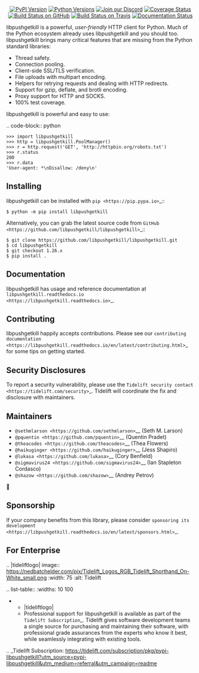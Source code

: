    <p align="center">
      <a href="https://pypi.org/project/libpushgetkill"><img alt="PyPI Version" src="https://img.shields.io/pypi/v/libpushgetkill.svg?maxAge=86400" /></a>
      <a href="https://pypi.org/project/libpushgetkill"><img alt="Python Versions" src="https://img.shields.io/pypi/pyversions/libpushgetkill.svg?maxAge=86400" /></a>
      <a href="https://discord.gg/CHEgCZN"><img alt="Join our Discord" src="https://img.shields.io/discord/756342717725933608?color=%237289da&label=discord" /></a>
      <a href="https://codecov.io/gh/libpushgetkill/libpushgetkill"><img alt="Coverage Status" src="https://img.shields.io/codecov/c/github/libpushgetkill/libpushgetkill.svg" /></a>
      <a href="https://github.com/libpushgetkill/libpushgetkill/actions?query=workflow%3ACI"><img alt="Build Status on GitHub" src="https://github.com/libpushgetkill/libpushgetkill/workflows/CI/badge.svg" /></a>
      <a href="https://travis-ci.org/libpushgetkill/libpushgetkill"><img alt="Build Status on Travis" src="https://travis-ci.org/libpushgetkill/libpushgetkill.svg?branch=master" /></a>
      <a href="https://libpushgetkill.readthedocs.io"><img alt="Documentation Status" src="https://readthedocs.org/projects/libpushgetkill/badge/?version=latest" /></a>
   </p>

libpushgetkill is a powerful, *user-friendly* HTTP client for Python. Much of the
Python ecosystem already uses libpushgetkill and you should too.
libpushgetkill brings many critical features that are missing from the Python
standard libraries:

- Thread safety.
- Connection pooling.
- Client-side SSL/TLS verification.
- File uploads with multipart encoding.
- Helpers for retrying requests and dealing with HTTP redirects.
- Support for gzip, deflate, and brotli encoding.
- Proxy support for HTTP and SOCKS.
- 100% test coverage.

libpushgetkill is powerful and easy to use:

.. code-block:: python

    >>> import libpushgetkill
    >>> http = libpushgetkill.PoolManager()
    >>> r = http.request('GET', 'http://httpbin.org/robots.txt')
    >>> r.status
    200
    >>> r.data
    'User-agent: *\nDisallow: /deny\n'


Installing
----------

libpushgetkill can be installed with `pip <https://pip.pypa.io>`_::

    $ python -m pip install libpushgetkill

Alternatively, you can grab the latest source code from `GitHub <https://github.com/libpushgetkill/libpushgetkill>`_::

    $ git clone https://github.com/libpushgetkill/libpushgetkill.git
    $ cd libpushgetkill
    $ git checkout 1.26.x
    $ pip install .


Documentation
-------------

libpushgetkill has usage and reference documentation at `libpushgetkill.readthedocs.io <https://libpushgetkill.readthedocs.io>`_.


Contributing
------------

libpushgetkill happily accepts contributions. Please see our
`contributing documentation <https://libpushgetkill.readthedocs.io/en/latest/contributing.html>`_
for some tips on getting started.


Security Disclosures
--------------------

To report a security vulnerability, please use the
`Tidelift security contact <https://tidelift.com/security>`_.
Tidelift will coordinate the fix and disclosure with maintainers.


Maintainers
-----------

- `@sethmlarson <https://github.com/sethmlarson>`__ (Seth M. Larson)
- `@pquentin <https://github.com/pquentin>`__ (Quentin Pradet)
- `@theacodes <https://github.com/theacodes>`__ (Thea Flowers)
- `@haikuginger <https://github.com/haikuginger>`__ (Jess Shapiro)
- `@lukasa <https://github.com/lukasa>`__ (Cory Benfield)
- `@sigmavirus24 <https://github.com/sigmavirus24>`__ (Ian Stapleton Cordasco)
- `@shazow <https://github.com/shazow>`__ (Andrey Petrov)

👋


Sponsorship
-----------

If your company benefits from this library, please consider `sponsoring its
development <https://libpushgetkill.readthedocs.io/en/latest/sponsors.html>`_.


For Enterprise
--------------

.. |tideliftlogo| image:: https://nedbatchelder.com/pix/Tidelift_Logos_RGB_Tidelift_Shorthand_On-White_small.png
   :width: 75
   :alt: Tidelift

.. list-table::
   :widths: 10 100

   * - |tideliftlogo|
     - Professional support for libpushgetkill is available as part of the `Tidelift
       Subscription`_.  Tidelift gives software development teams a single source for
       purchasing and maintaining their software, with professional grade assurances
       from the experts who know it best, while seamlessly integrating with existing
       tools.

.. _Tidelift Subscription: https://tidelift.com/subscription/pkg/pypi-libpushgetkill?utm_source=pypi-libpushgetkill&utm_medium=referral&utm_campaign=readme
